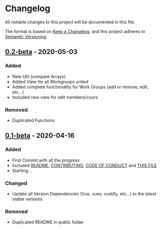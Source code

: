 # Changelog

All notable changes to this project will be documented in this file.

The format is based on [Keep a Changelog](https://keepachangelog.com/en/1.0.0/),
and this project adheres to [Semantic Versioning](https://semver.org/spec/v2.0.0.html).

## [0.2-beta] - 2020-05-03

### Added

- New Util (compare Arrays)
- Added View for all Workgroups united
- Added complete functionality for Work Groups (add or remove, edit, etc...)
- Included new view for edit members/coors

### Removed

- Duplicated Functions

## [0.1-beta] - 2020-04-16

### Added

- First Commit with all the progress
- Included [README](README.md), [CONTRIBUTING](CONTRIBUTING.md), [CODE OF CONDUCT](CODE_OF_CONDUCT.md) and [THIS FILE](CHANGELOG.md)
- Starting...

### Changed

- Update all Version Dependencies (Vue, vuex, vuetify, etc...) to the latest stable versions

### Removed

- Duplicated README in public folder

[0.1-beta]: https://github.com/juananmuxed/teamcoo/releases/tag/v0.1-beta
[0.2-beta]: https://github.com/juananmuxed/teamcoo/releases/tag/v0.2-beta
